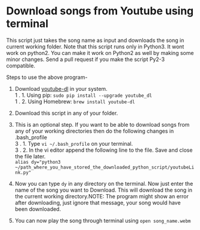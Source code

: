 # Download songs from Youtube using terminal

This script just takes the song name as input and downloads the song in current working folder. Note that this script runs only in Python3. It wont work on python2. You can make it work on Python2 as well by making some minor changes. Send a pull request if you make the script Py2-3 compatible.

Steps to use the above program-

1. Download [youtube-dl](http://ytdl-org.github.io/youtube-dl/download.html) in your system. <br/>
  1 . 1. Using pip: ```sudo pip install --upgrade youtube_dl```<br/>
  1 . 2. Using Homebrew: ```brew install youtube-dl```<br/>
  
2. Download this script in any of your folder.

3. This is an optional step. If you want to be able to download songs from any of your working directories then do the following changes in .bash_profile<br/>
  3 . 1. Type ```vi ~/.bash_profile``` on your terminal.<br/>
  3 . 2. In the vi editor append the following line to the file. Save and close the file later.<br/>
    ```alias dy="python3 ~/path_where_you_have_stored_the_downloaded_python_script/youtubeLink.py"```

4. Now you can type ```dy``` in any directory on the terminal. Now just enter the name of the song you want to Download. This will download the song in the current working directory.NOTE: The program might show an error after downloading, just ignore that message, your song would have been downloaded.

5. You can now play the song through terminal using ```open song_name.webm```
